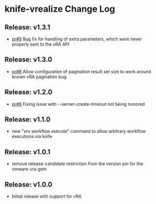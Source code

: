 # knife-vrealize Change Log

## Release: v1.3.1
 * [pr#9](https://github.com/chef-partners/knife-vrealize/pull/9) Bug fix for handling of extra parameters, which were never properly sent to the vRA API

## Release: v1.3.0
 * [pr#8](https://github.com/chef-partners/knife-vrealize/pull/8) Allow configuration of pagination result set size to work around known vRA pagination bug.

## Release: v1.2.0
 * [pr#6](https://github.com/chef-partners/knife-vrealize/pull/6) Fixing issue with --server-create-timeout not being honored

## Release: v1.1.0
 * new "vro workflow execute" command to allow arbitrary workflow executions via knife

## Release: v1.0.1
 * remove release-candidate restriction from the version pin for the vmware-vra gem

## Release: v1.0.0
 * Initial release with support for vRA
